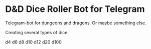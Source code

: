 # D&D Dice Roller Bot for Telegram

Telegram-bot for dungeons and dragons. Or maybe something else.

Creating several types of dice.

d4 d6 d8 d10 d12 d20 d100
